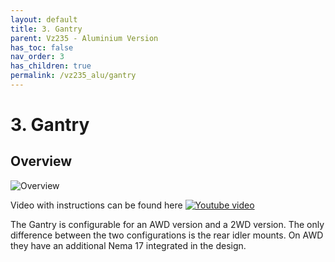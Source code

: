 ```yaml
---
layout: default
title: 3. Gantry
parent: Vz235 - Aluminium Version
has_toc: false
nav_order: 3
has_children: true
permalink: /vz235_alu/gantry
---
```


# 3. Gantry

## Overview

![Overview](../assets/images/manual/vz235_alu/gantry/overview.png)

Video with instructions can be found here [![Youtube video](../assets/images/manual/vz235_alu/gantry/Gantry-video.jpg)](https://youtu.be/lP59PClF_PU/)

The Gantry is configurable for an AWD version and a 2WD version. The only difference between the two configurations is the rear idler mounts. On AWD they have an additional Nema 17 integrated in the design.
